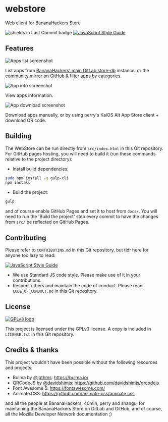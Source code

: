 # webstore
Web client for BananaHackers Store

![shields.io Last Commit badge](https://img.shields.io/github/last-commit/jkelol111/webstore)
[![JavaScript Style Guide](https://img.shields.io/badge/code_style-standard-brightgreen.svg)](https://standardjs.com)

## Features

![Apps list screenshot](https://github.com/jkelol111/webstore/raw/master/screenshots/apps.png)

List apps from [BananaHackers' main GitLab store-db](https://gitlab.com/banana-hackers/store-db) instance, or the [community mirror on GitHub](https://github.com/bananahackers/bananahackers.github.io) & filter apps by categories.

![App info screenshot](https://github.com/jkelol111/webstore/raw/master/screenshots/info.png)

View apps information.

![App download screenshot](https://github.com/jkelol111/webstore/raw/master/screenshots/download.png)

Download apps manually, or by using perry's KaiOS Alt App Store client + download QR code.

## Building

The WebStore can be run directly from `src/index.html` in this Git repository. For GitHub pages hosting, you will need to build it (run these commands relative to the project directory):

- Install build dependencies:
```bash
sudo npm install -g gulp-cli
npm install
```
- Build the project:
```bash
gulp
```

and of course enable GitHub Pages and set it to host from `docs/`. You will need to run the 'Build the project' step every commit to have the changes from `src/` be reflected on GitHub Pages.

## Contributing

Please refer to `CONTRIBUTING.md` in this Git repository, but tldr here for anyone too lazy to read:

[![JavaScript Style Guide](https://cdn.rawgit.com/standard/standard/master/badge.svg)](https://github.com/standard/standard)

- We use Standard JS code style. Please make use of it in your contributions.
- Respect others and maintain the code of conduct. Please read `CODE_OF_CONDUCT.md` in this Git repository.

## License

[![GPLv3 logo](https://www.gnu.org/graphics/gplv3-127x51.png)](https://www.gnu.org/licenses/gpl-3.0.html)

This project is licensed under the GPLv3 license. A copy is included in `LICENSE.txt` in this Git repository.

## Credits & thanks

This project wouldn't have been possible without the following resources and projects:

- Bulma by [@jgthms](https://github.com/jgthms): https://bulma.io/
- QRCodeJS by [@davidshimjs](https://github.com/davidshimjs): https://github.com/davidshimjs/qrcodejs
- Font Awesome 5: https://fontawesome.com/
- Animate.CSS: https://github.com/animate-css/animate.css

and all the people at BananaHackers, 40min, perry and shangul for maintaining the BananaHackers Store on GitLab and GitHub, and of course, all the Mozilla Developer Network documentation ;)
